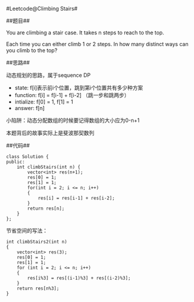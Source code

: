 #Leetcode@Climbing Stairs#

##题目##

You are climbing a stair case. It takes n steps to reach to the top.

Each time you can either climb 1 or 2 steps. In how many distinct ways can you climb to the top?

##思路##

动态规划的思路，属于sequence DP

- state: f[i]表示前i个位置，跳到第i个位置共有多少种方案
- function: f[i] = f[i-1] + f[i-2] （跳一步和跳两步）
- intialize: f[0] = 1, f[1] = 1
- answer: f[n]

小陷阱：动态分配数组的时候要记得数组的大小应为0-n+1

本题背后的故事实际上是斐波那契数列

##代码##

	class Solution {
	public:
    	int climbStairs(int n) {
        	vector<int> res(n+1);
        	res[0] = 1;
        	res[1] = 1;
        	for(int i = 2; i <= n; i++)
        	{
            	res[i] = res[i-1] + res[i-2];
        	}
        	return res[n];
    	}
	};


节省空间的写法：

	int climbStairs2(int n)  
    {  
        vector<int> res(3);  
        res[0] = 1;  
        res[1] = 1;  
        for (int i = 2; i <= n; i++)  
        {  
            res[i%3] = res[(i-1)%3] + res[(i-2)%3];  
        }  
        return res[n%3];  
    }  